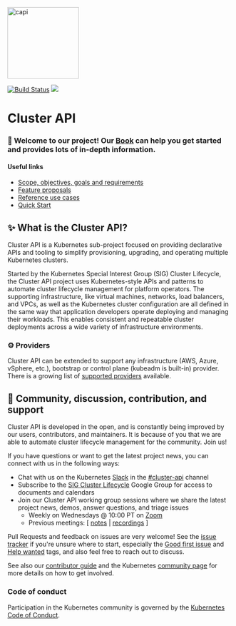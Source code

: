 <a href="https://cluster-api.sigs.k8s.io"><img alt="capi" src="./docs/book/src/images/introduction.png" width="160x" /></a>
<p>
<a href="https://prow.k8s.io/?job=post-cluster-api-push-images">
<img alt="Build Status" src="https://prow.k8s.io/badge.svg?jobs=post-cluster-api-push-images"></a>
<a href="https://godoc.org/sigs.k8s.io/cluster-api"><img src="https://godoc.org/sigs.k8s.io/cluster-api?status.svg"></a>
</p>

# Cluster API

### 👋 Welcome to our project! Our [Book](https://cluster-api.sigs.k8s.io) can help you get started and provides lots of in-depth information.

#### Useful links
- [Scope, objectives, goals and requirements](./docs/scope-and-objectives.md)
- [Feature proposals](./docs/proposals)
- [Reference use cases](./docs/staging-use-cases.md)
- [Quick Start](https://cluster-api.sigs.k8s.io/user/quick-start.html)

## ✨ What is the Cluster API?

Cluster API is a Kubernetes sub-project focused on providing declarative APIs and tooling to simplify provisioning, upgrading, and operating multiple Kubernetes clusters.

Started by the Kubernetes Special Interest Group (SIG) Cluster Lifecycle, the Cluster API project uses Kubernetes-style APIs and patterns to automate cluster lifecycle management for platform operators. The supporting infrastructure, like virtual machines, networks, load balancers, and VPCs, as well as the Kubernetes cluster configuration are all defined in the same way that application developers operate deploying and managing their workloads. This enables consistent and repeatable cluster deployments across a wide variety of infrastructure environments.

### ⚙️ Providers

Cluster API can be extended to support any infrastructure (AWS, Azure, vSphere, etc.), bootstrap or control plane (kubeadm is built-in) provider. There is a growing list of [supported providers](https://cluster-api.sigs.k8s.io/reference/providers.html) available.

<!-- ANCHOR: Community -->

## 🤗 Community, discussion, contribution, and support

Cluster API is developed in the open, and is constantly being improved by our users, contributors, and maintainers. It is because of you that we are able to automate cluster lifecycle management for the community. Join us!

If you have questions or want to get the latest project news, you can connect with us in the following ways:

- Chat with us on the Kubernetes [Slack](http://slack.k8s.io/) in the [#cluster-api][#cluster-api slack] channel
- Subscribe to the [SIG Cluster Lifecycle](https://groups.google.com/forum/#!forum/kubernetes-sig-cluster-lifecycle) Google Group for access to documents and calendars
- Join our Cluster API working group sessions where we share the latest project news, demos, answer questions, and triage issues
    - Weekly on Wednesdays @ 10:00 PT on [Zoom][zoomMeeting]
    - Previous meetings: \[ [notes][notes] | [recordings][recordings] \]

Pull Requests and feedback on issues are very welcome!
See the [issue tracker] if you're unsure where to start, especially the [Good first issue] and [Help wanted] tags, and
also feel free to reach out to discuss.

See also our [contributor guide](CONTRIBUTING.md) and the Kubernetes [community page] for more details on how to get involved.

### Code of conduct

Participation in the Kubernetes community is governed by the [Kubernetes Code of Conduct](code-of-conduct.md).

[community page]: https://kubernetes.io/community
[notes]: https://docs.google.com/document/d/1ushaVqAKYnZ2VN_aa3GyKlS4kEd6bSug13xaXOakAQI
[recordings]: https://www.youtube.com/playlist?list=PL69nYSiGNLP29D0nYgAGWt1ZFqS9Z7lw4
[zoomMeeting]: https://zoom.us/j/861487554
[implementerNotes]: https://docs.google.com/document/d/1IZ2-AZhe4r3CYiJuttyciS7bGZTTx4iMppcA8_Pr3xE/edit
[providerZoomMeetingTues]: https://zoom.us/j/140808484
[providerZoomMeetingWed]: https://zoom.us/j/424743530
[issue tracker]: https://github.com/kubernetes-sigs/cluster-api/issues
[#cluster-api slack]: https://kubernetes.slack.com/archives/C8TSNPY4T
[Good first issue]: https://github.com/kubernetes-sigs/cluster-api/issues?q=is%3Aopen+is%3Aissue+label%3A%22good+first+issue%22
[Help wanted]: https://github.com/kubernetes-sigs/cluster-api/issues?utf8=%E2%9C%93&q=is%3Aopen+is%3Aissue+label%3A%22help+wanted%22+

<!-- ANCHOR_END: Community -->
